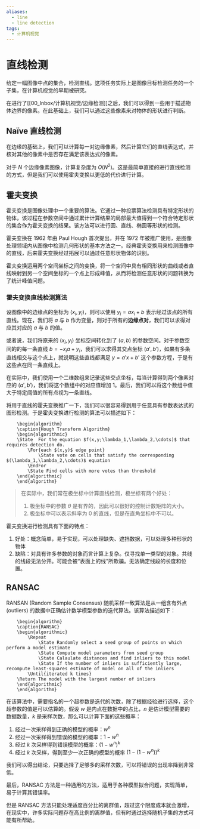 ```yaml
---
aliases:
  - line
  - line detection
tags:
  - 计算机视觉
---
```


# 直线检测

给定一幅图像中点的集合，检测直线。这项任务实际上是图像目标检测任务的一个子集，在计算机视觉的早期被研究。

在进行了[[00_Inbox/计算机视觉/边缘检测]]之后，我们可以得到一些用于描述物体边界的像素。在此基础上，我们可以通过这些像素来对物体的形状进行判断。

## Naïve 直线检测

在边缘的基础上，我们可以计算每一对边缘像素，然后计算它们的直线表达式，并核对其他的像素中是否存在满足该表达式的像素。

对于 $N$ 个边缘像素图像，计算复杂度为 $O(N^2)$。这是最简单直接的进行直线检测的方式，但是我们可以使用霍夫变换以更低的代价进行计算。

## 霍夫变换

霍夫变换是图像处理中一个重要的算法。它通过一种投票算法检测具有特定形状的物体，该过程在参数空间中通过累计计算结果的局部最大值得到一个符合特定形状的集合作为霍夫变换的结果。该方法可以进行圆、直线、椭圆等形状的检测。

霍夫变换在 1962 年由 Paul Hough 首次提出，并在 1972 年被推广使用，是图像处理领域内从图像中检测几何形状的基本方法之一。经典霍夫变换用来检测图像中的直线，后来霍夫变换经过拓展可以通过任意形状物体的识别。

霍夫变换运用两个空间坐标之间的变换，将一个空间中具有相同形状的曲线或者直线映射到另一个空间坐标的一个点上形成峰值，从而将检测任意形状的问题转换为了统计峰值问题。

### 霍夫变换直线检测算法

设图像中的边缘点的坐标为 $(x_i,y_i)$，则可以使用 $y_i=ax_i+b$ 表示经过该点的所有直线。现在，我们将 $a$ 与 $b$ 作为变量，则对于所有的**边缘点对**，我们可以求得对应其对应的 $a$ 与 $b$ 的值。

或者说，我们将原来的 $(x_i,y_i)$ 坐标空间转化到了 $(a,b)$ 的参数空间。对于参数空间的的每一条直线 $b=-x_ia+y_i$，我们可以求得其交点坐标 $(a',b')$，如果有多条直线相交与这个点上，就说明这些直线都满足 $y=a'x+b'$ 这个参数方程，于是有这些点在同一条直线上。

在实际中，我们使用一个二维数组来记录这些交点坐标，每当计算得到两个像素对应的 $(a',b')$，我们将这个数组中的对应值增加 1。最后，我们可以将这个数组中值大于特定阈值的所有点视为一条直线。

将用于直线的霍夫变换推广一下，我们可以很容易得到用于任意具有参数表达式的图形检测。于是霍夫变换进行检测的算法可以描述如下：
```pseudo
	\begin{algorithm}
	\caption{Hough Transform Algorithm}
	\begin{algorithmic}
	\State  For the equation $f(x,y;\lambda_1,\lambda_2,\cdots)$ that requires detection do.
		\For{each $(x,y)$ edge point} 
			\State vote on cells that satisfy the corresponding $(\lambda_1,\lambda_2,\cdots)$ equation
		\EndFor 
		\State Find cells with more votes than threshold
	\end{algorithmic}
	\end{algorithm}
```

> 在实际中，我们常在极坐标中计算直线检测，极坐标有两个好处：
> 1. 极坐标中的参数 $\theta$ 是有界的，因此可以很好的控制计数矩阵的大小。
> 2. 极坐标中可以表示斜率为 0 的直线，但是在直角坐标中不可以。

霍夫变换进行检测具有下面的特点：
1. 好处：概念简单，易于实现，可以处理缺失、遮挡数据，可以处理多种形状的物体
2. 缺陷：对具有许多参数的对象而言计算上复杂。仅寻找单一类型的对象。共线的线段无法分开。可能会被“表面上的线”所欺骗。无法确定线段的长度和位置。

## RANSAC

RANSAN (Random Sample Consensus) 随机采样一致算法是从一组含有外点 (outliers) 的数据中正确估计数学模型参数的迭代算法。该算法描述如下：
```pseudo
	\begin{algorithm}
	\caption{RANSAC}
	\begin{algorithmic}
		\Repeat 
			\State Randomly select a seed group of points on which perform a model estimate
			\State Compute model parameters from seed group
			\State Calaulate distances and find inliers to this model
			\State If the number of inliers is sufficiently large, recompute least-squares estimate of model on all of the inliers
		\Until{iterated k times} 
	\Return The model with the largest number of inliers
	\end{algorithmic}
	\end{algorithm}
```
在该算法中，需要指名的一个超参数是迭代的次数，除了根据经验进行选择，这个超参数的值是可以估算的。假设 $w$ 是内点在数据中的占比，$n$ 是估计模型需要的数据数量，$k$ 是采样次数，那么可以计算下面的这些概率：
1. 经过一次采样得到正确的模型的概率：$w^n$
2. 经过一次采样得到错误的模型的概率：$1-w^n$
3. 经过 $k$ 次采样得到错误模型的概率：$(1-w^n)^k$
4. 经过 $k$ 次采样，得到至少一次正确的模型的概率 $(1-(1-w^n))^k$

我们可以得出结论，只要选择了足够多的采样次数，可以将错误的出现率降到非常低。

最后，RANSAC 方法是一种通用的方法，适用于各种模型拟合问题，实现简单，易于计算其错误率。

但是 RANSAC 方法只能处理适度百分比的离群值，超过这个限度成本就会激增，在现实中，许多实际问题存在高比例的离群值，但有时通过选择随机子集的方式可能有所帮助。